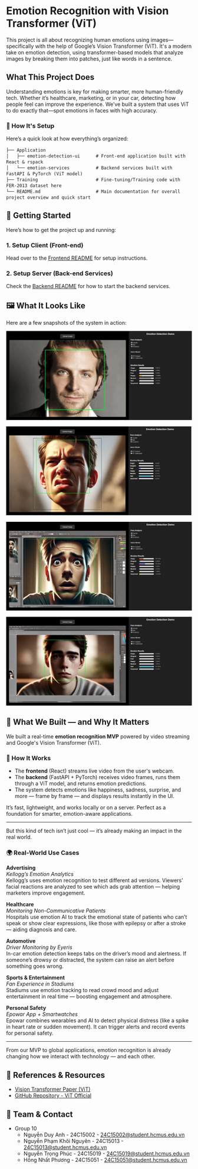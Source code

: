 # Emotion Recognition with Vision Transformer (ViT)

This project is all about recognizing human emotions using images—specifically with the help of Google’s Vision Transformer (ViT). It's a modern take on emotion detection, using transformer-based models that analyze images by breaking them into patches, just like words in a sentence.

## What This Project Does

Understanding emotions is key for making smarter, more human-friendly tech. Whether it’s healthcare, marketing, or in your car, detecting how people feel can improve the experience. We’ve built a system that uses ViT to do exactly that—spot emotions in faces with high accuracy.

### 📌 How It's Setup

Here’s a quick look at how everything’s organized:

``` plain/text
├── Application
│   ├── emotion-detection-ui      # Front-end application built with React & rspack
│   └── emotion-services          # Backend services built with FastAPI & PyTorch (ViT model)
├── Training                      # Fine-tuning/Training code with FER-2013 dataset here
└── README.md                     # Main documentation for overall project overview and quick start
```

## 🚀 Getting Started

Here’s how to get the project up and running:

### 1. Setup Client (Front-end)

Head over to the [Frontend README](./Application/emotion-detection-ui/README.md) for setup instructions.

### 2. Setup Server (Back-end Services)

Check the [Backend README](./Application/emotion-services/README.md) for how to start the backend services.


## 🖼️ What It Looks Like

Here are a few snapshots of the system in action:

![Result 01](./images/result_01.png)

![Result 02](./images/result_02.png)

![Result 03](./images/result_03.png)

![Result 04](./images/result_04.png)

## 🎯 What We Built — and Why It Matters

We built a real-time **emotion recognition MVP** powered by video streaming and Google's Vision Transformer (ViT).

### 🔧 How It Works

- The **frontend** (React) streams live video from the user's webcam.
- The **backend** (FastAPI + PyTorch) receives video frames, runs them through a ViT model, and returns emotion predictions.
- The system detects emotions like happiness, sadness, surprise, and more — frame by frame — and displays results instantly in the UI.

It’s fast, lightweight, and works locally or on a server. Perfect as a foundation for smarter, emotion-aware applications.

---

But this kind of tech isn’t just cool — it’s already making an impact in the real world.

### 🌍 Real-World Use Cases

**Advertising**  
*Kellogg’s Emotion Analytics*  
Kellogg’s uses emotion recognition to test different ad versions. Viewers’ facial reactions are analyzed to see which ads grab attention — helping marketers improve engagement.

**Healthcare**  
*Monitoring Non-Communicative Patients*  
Hospitals use emotion AI to track the emotional state of patients who can’t speak or show clear expressions, like those with epilepsy or after a stroke — aiding diagnosis and care.

**Automotive**  
*Driver Monitoring by Eyeris*  
In-car emotion detection keeps tabs on the driver’s mood and alertness. If someone’s drowsy or distracted, the system can raise an alert before something goes wrong.

**Sports & Entertainment**  
*Fan Experience in Stadiums*  
Stadiums use emotion tracking to read crowd mood and adjust entertainment in real time — boosting engagement and atmosphere.

**Personal Safety**  
*Epowar App + Smartwatches*  
Epowar combines wearables and AI to detect physical distress (like a spike in heart rate or sudden movement). It can trigger alerts and record events for personal safety.

---

From our MVP to global applications, emotion recognition is already changing how we interact with technology — and each other.


## 📖 References & Resources

- [Vision Transformer Paper (ViT)](https://arxiv.org/abs/2010.11929)
- [GitHub Repository - ViT Official](https://github.com/google-research/vision_transformer)

## 👥 Team & Contact

- Group 10
  - Nguyễn Duy Anh - 24C15002 - <24C15002@student.hcmus.edu.vn>
  - Nguyễn Phạm Khôi Nguyên - 24C15013 - <24C15013@student.hcmus.edu.vn>
  - Nguyễn Trọng Phúc - 24C15019 - <24C15019@student.hcmus.edu.vn>
  - Hồng Nhất Phương - 24C15051 - <24C15051@student.hcmus.edu.vn>
